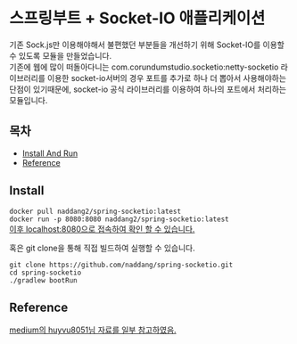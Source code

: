 # 스프링부트 + Socket-IO 애플리케이션

기존 Sock.js만 이용해야해서 불편했던 부분들을 개선하기 위해 Socket-IO를 이용할 수 있도록 모듈을 만들었습니다.<br>
기존에 웹에 많이 떠돌아다니는 com.corundumstudio.socketio:netty-socketio 라이브러리를 이용한 socket-io서버의 경우 포트를 추가로 하나 더 뽑아서 사용해야하는 단점이 있기때문에,
socket-io 공식 라이브러리를 이용하여 하나의 포트에서 처리하는 모듈입니다.

## 목차

- [Install And Run](#install)
- [Reference](#reference)

## Install

```docker pull naddang2/spring-socketio:latest```<br/>
```docker run -p 8080:8080 naddang2/spring-socketio:latest```<br/>
<a href="http://localhost:8080">이후 localhost:8080으로 접속하여 확인 할 수 있습니다.</a><br>

혹은 git clone을 통해 직접 빌드하여 실행할 수 있습니다.

```git clone https://github.com/naddang/spring-socketio.git```<br/>
```cd spring-socketio```<br/>
```./gradlew bootRun```<br/>

## Reference
<a href="https://medium.com/@huyvu8051/setup-project-spring-boot-2-x-socket-io-client-4-x-cf10e0f86bbb">medium의 huyvu8051님 자료를 일부 참고하였음.</a>
